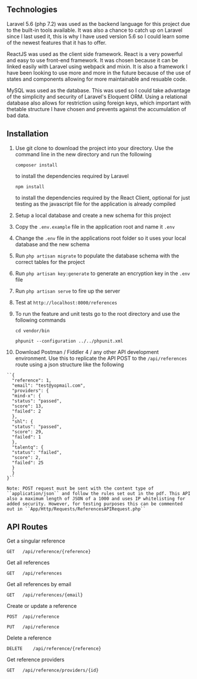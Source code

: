 ## Technologies

Laravel 5.6 (php 7.2) was used as the backend language for this project due to the built-in tools available. It was also a chance to catch up on Laravel since I last used it, this is why I have used version 5.6 so I could learn some of the newest features that it has to offer.

ReactJS was used as the client side framework. React is a very powerful and easy to use front-end framework. It was chosen because it can be linked easily with Laravel using webpack and mixin. It is also a framework I have been looking to use more and more in the future because of the use of states and components allowing for more maintainable and resuable code.

MySQL was used as the database. This was used so I could take advantage of the simplicity and security of Laravel's Eloquent ORM. Using a relational database also allows for restriction using foreign keys, which important with thetable structure I have chosen and prevents against the accumulation of bad data.

## Installation

1.  Use git clone to download the project into your directory.
Use the command line in the new directory and run the following

    `` composer install `` 

    to install the dependencies required by Laravel

    `` npm install ``

    to install the dependencies required by the React Client, optional for just testing as the javascript file for the application is already compiled

2.  Setup a local database and create a new schema for this project 

3.  Copy the ``.env.example`` file in the application root and name it ``.env``

4.  Change the ```.env``` file in the applications root folder so it uses your local database and the new schema

5.  Run ``php artisan migrate`` to populate the database schema with the correct tables for the project

6.  Run ``php artisan key:generate`` to generate an encryption key in the ``.env`` file

7.  Run ``php artisan serve`` to fire up the server

8.  Test at `http://localhost:8000/references` 

9.  To run the feature and unit tests go to the root directory and use the following commands

    ``cd vendor/bin``
    
    ``phpunit --configuration ../../phpunit.xml``
    
10.  Download Postman / Fiddler 4 / any other API development environment. Use this to replicate the API POST to the ``/api/references`` route using a json structure like the following

    ``{
      "reference": 1,
      "email": "test@yopmail.com",
      "providers": {
      "mind-x": {
      "status": "passed",
      "score": 13,
      "failed": 2
      },
      "shl": {
      "status": "passed",
      "score": 29,
      "failed": 1
      },
      "talentq": {
      "status": "failed",
      "score": 2,
      "failed": 25
      }
      }
    }``
    
    Note: POST request must be sent with the content type of ``application/json`` and follow the rules set out in the pdf. This API also a maximum length of JSON of a 1000 and uses IP whitelisting for added security. However, for testing purposes this can be commented out in ``App/Http/Requests/ReferencesAPIRequest.php``  

## API Routes

Get a singular reference

``GET   /api/reference/{reference}``

Get all references

``GET   /api/references`` 

Get all references by email

``GET   /api/references/{email}``

Create or update a reference

``POST  /api/reference``

``PUT   /api/reference``

Delete a reference

``DELETE    /api/reference/{reference}``

Get reference providers

``GET   /api/reference/providers/{id}``



